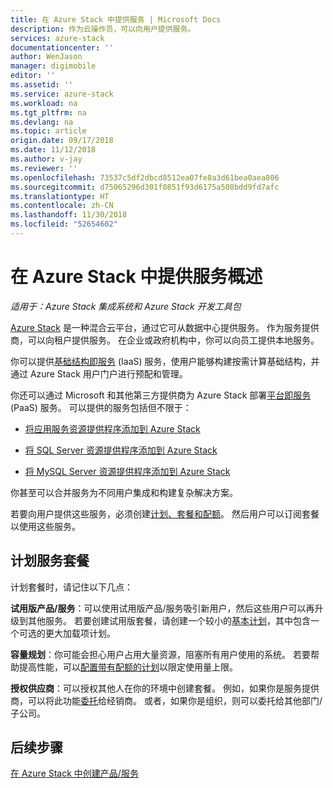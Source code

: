 ```yaml
---
title: 在 Azure Stack 中提供服务 | Microsoft Docs
description: 作为云操作员，可以向用户提供服务。
services: azure-stack
documentationcenter: ''
author: WenJason
manager: digimobile
editor: ''
ms.assetid: ''
ms.service: azure-stack
ms.workload: na
ms.tgt_pltfrm: na
ms.devlang: na
ms.topic: article
origin.date: 09/17/2018
ms.date: 11/12/2018
ms.author: v-jay
ms.reviewer: ''
ms.openlocfilehash: 73537c5df2dbcd8512ea07fe8a3d61bea0aea806
ms.sourcegitcommit: d75065296d301f0851f93d6175a508bdd9fd7afc
ms.translationtype: HT
ms.contentlocale: zh-CN
ms.lasthandoff: 11/30/2018
ms.locfileid: "52654602"
---
```

# <a name="overview-of-offering-services-in-azure-stack"></a>在 Azure Stack 中提供服务概述

*适用于：Azure Stack 集成系统和 Azure Stack 开发工具包*

[Azure Stack](azure-stack-poc.md) 是一种混合云平台，通过它可从数据中心提供服务。 作为服务提供商，可以向租户提供服务。 在企业或政府机构中，你可以向员工提供本地服务。 

你可以提供[基础结构即服务](https://azure.microsoft.com/overview/what-is-iaas/) (IaaS) 服务，使用户能够构建按需计算基础结构，并通过 Azure Stack 用户门户进行预配和管理。

你还可以通过 Microsoft 和其他第三方提供商为 Azure Stack 部署[平台即服务](https://azure.microsoft.com/overview/what-is-paas/) (PaaS) 服务。 可以提供的服务包括但不限于：

- [将应用服务资源提供程序添加到 Azure Stack](/azure-stack/azure-stack-app-service-overview)

- [将 SQL Server 资源提供程序添加到 Azure Stack](/azure-stack/azure-stack-sql-resource-provider-deploy)

- [将 MySQL Server 资源提供程序添加到 Azure Stack](/azure-stack/azure-stack-mysql-resource-provider-deploy)


你甚至可以合并服务为不同用户集成和构建复杂解决方案。

若要向用户提供这些服务，必须创建[计划、套餐和配额](azure-stack-plan-offer-quota-overview.md)。 然后用户可以订阅套餐以使用这些服务。

## <a name="plan-your-service-offers"></a>计划服务套餐

计划套餐时，请记住以下几点：

**试用版产品/服务**：可以使用试用版产品/服务吸引新用户，然后这些用户可以再升级到其他服务。 若要创建试用版套餐，请创建一个较小的[基本计划](azure-stack-plan-offer-quota-overview.md#base-plan)，其中包含一个可选的更大加载项计划。

**容量规划**：你可能会担心用户占用大量资源，阻塞所有用户使用的系统。 若要帮助提高性能，可以[配置带有配额的计划](azure-stack-plan-offer-quota-overview.md#plans)以限定使用量上限。

**授权供应商**：可以授权其他人在你的环境中创建套餐。 例如，如果你是服务提供商，可以将此功能[委托](azure-stack-delegated-provider.md)给经销商。 或者，如果你是组织，则可以委托给其他部门/子公司。

## <a name="next-steps"></a>后续步骤

[在 Azure Stack 中创建产品/服务](azure-stack-create-offer.md)
<!-- Update_Description: wording update -->